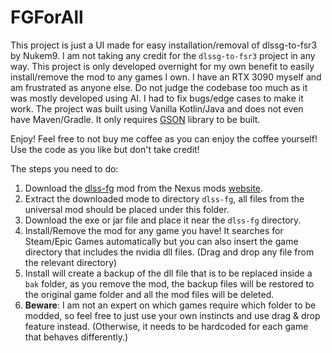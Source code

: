 # FGForAll
This project is just a UI made for easy installation/removal of dlssg-to-fsr3 by Nukem9. I am not taking any credit for the `dlssg-to-fsr3`
project in any way. This project is only developed overnight for my own benefit to easily install/remove the mod to any games I own.
I have an RTX 3090 myself and am frustrated as anyone else.
Do not judge the codebase too much as it was mostly
developed using AI. I had to fix bugs/edge cases to make it work.
The project was built using Vanilla Kotlin/Java and does not even have Maven/Gradle. 
It only requires [GSON](https://mvnrepository.com/artifact/com.google.code.gson/gson) library to be built.

Enjoy! Feel free to not buy me coffee as you can enjoy the coffee yourself! Use the code as you like but don't take credit!

The steps you need to do:
1. Download the [dlss-fg](https://github.com/Nukem9/dlssg-to-fsr3/) mod from the Nexus mods [website](https://www.nexusmods.com/site/mods/738).
2. Extract the downloaded mode to directory `dlss-fg`, all files from the universal mod should be placed under this folder.
3. Download the exe or jar file and place it near the `dlss-fg` directory.
4. Install/Remove the mod for any game you have! It searches for Steam/Epic Games automatically but 
you can also insert the game directory that includes the nvidia dll files. (Drag and drop any file from the relevant directory)
5. Install will create a backup of the dll file that is to be replaced inside a `bak` folder, as you remove the mod,
the backup files will be restored to the original game folder and all the mod files will be deleted.
6. **Beware**: I am not an expert on which games require which folder to be modded, so feel free to just use your own instincts and
use drag & drop feature instead. (Otherwise, it needs to be hardcoded for each game that behaves differently.)

